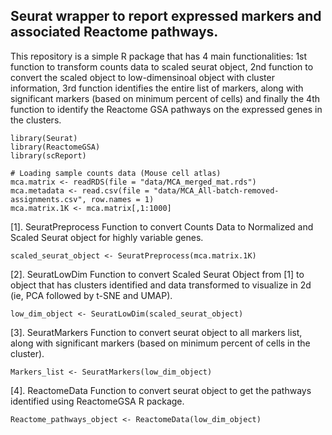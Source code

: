 
## Seurat wrapper to report expressed markers and associated Reactome pathways.

This repository is a simple R package that has 4 main functionalities: 
1st function to transform counts data to scaled seurat object, 
2nd function to convert the scaled object to low-dimensinoal object with cluster information, 
3rd function identifies the entire list of markers, along with significant markers (based on minimum percent of cells) and finally the 
4th function to identify the Reactome GSA pathways on the expressed genes in the clusters.

```{r cars}
library(Seurat)
library(ReactomeGSA)
library(scReport)
```

```{r}
# Loading sample counts data (Mouse cell atlas)
mca.matrix <- readRDS(file = "data/MCA_merged_mat.rds")
mca.metadata <- read.csv(file = "data/MCA_All-batch-removed-assignments.csv", row.names = 1)
mca.matrix.1K <- mca.matrix[,1:1000]
```

[1]. SeuratPreprocess Function to convert Counts Data to Normalized and Scaled Seurat object for highly variable genes.  
```{r SeuratPreprocess function}
scaled_seurat_object <- SeuratPreprocess(mca.matrix.1K)
```

[2]. SeuratLowDim Function to convert Scaled Seurat Object from [1] to object that has clusters identified and data transformed to visualize in 2d (ie, PCA followed by t-SNE and UMAP).  
```{r SeuratLowDim function}
low_dim_object <- SeuratLowDim(scaled_seurat_object)
```

[3]. SeuratMarkers Function to convert seurat object to all markers list, along with significant markers (based on minimum percent of cells in the cluster).  
```{r SeuratMarkers function}
Markers_list <- SeuratMarkers(low_dim_object)
```

[4]. ReactomeData Function to convert seurat object to get the pathways identified using ReactomeGSA R package.  

```{r ReactomeData function}
Reactome_pathways_object <- ReactomeData(low_dim_object)
```
